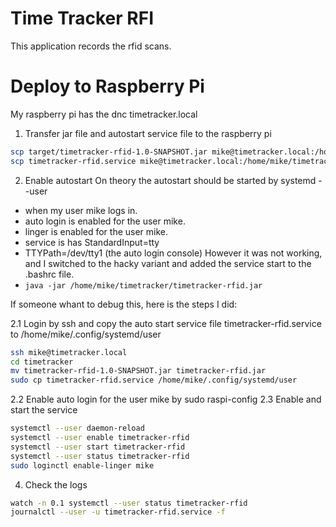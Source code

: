 Time Tracker RFI
================
This application records the rfid scans.

# Deploy to Raspberry Pi

My raspberry pi has the dnc timetracker.local

1. Transfer jar file and autostart service file to the raspberry pi

```bash
scp target/timetracker-rfid-1.0-SNAPSHOT.jar mike@timetracker.local:/home/mike/timetracker
scp timetracker-rfid.service mike@timetracker.local:/home/mike/timetracker
```

2. Enable autostart
On theory the autostart should be started by systemd --user 
* when my user mike logs in. 
* auto login is enabled for the user mike.
* linger is enabled for the user mike.
* service is has StandardInput=tty
* TTYPath=/dev/tty1 (the auto login console)
However it was not working, and I switched to the hacky variant and added the service start to the .bashrc file. 
* ```java -jar /home/mike/timetracker/timetracker-rfid.jar```

If someone whant to debug this, here is the steps I did:

2.1 Login by ssh and copy the auto start service file timetracker-rfid.service to /home/mike/.config/systemd/user
```bash
ssh mike@timetracker.local
cd timetracker
mv timetracker-rfid-1.0-SNAPSHOT.jar timetracker-rfid.jar
sudo cp timetracker-rfid.service /home/mike/.config/systemd/user
```
2.2 Enable auto login for the user mike by sudo raspi-config
2.3 Enable and start the service
```bash
systemctl --user daemon-reload
systemctl --user enable timetracker-rfid
systemctl --user start timetracker-rfid
systemctl --user status timetracker-rfid
sudo loginctl enable-linger mike
```

4. Check the logs

```bash
watch -n 0.1 systemctl --user status timetracker-rfid 
journalctl --user -u timetracker-rfid.service -f
```
